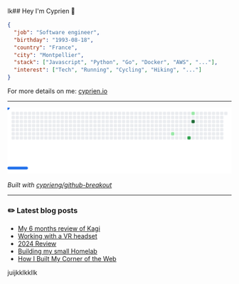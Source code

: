lk## Hey I'm Cyprien 👋

```json
{
  "job": "Software engineer",
  "birthday": "1993-08-18",
  "country": "France",
  "city": "Montpellier",
  "stack": ["Javascript", "Python", "Go", "Docker", "AWS", "..."],
  "interest": ["Tech", "Running", "Cycling", "Hiking", "..."]
}
```

For more details on me: [cyprien.io](https://www.cyprien.io)

---

<picture>
  <source media="(prefers-color-scheme: dark)" srcset="images/breakout-dark.svg">
  <source media="(prefers-color-scheme: light)" srcset="images/breakout-light.svg">
  <img alt="Breakout Game" src="images/breakout-light.svg">
</picture>

_Built with [cyprieng/github-breakout](https://github.com/cyprieng/github-breakout)_

---

### ✏️ Latest blog posts

<!-- BLOG-POST-LIST:START -->
- [My 6 months review of Kagi](https://www.cyprien.io/posts/kagi/)
- [Working with a VR headset](https://www.cyprien.io/posts/vr/)
- [2024 Review](https://www.cyprien.io/posts/2024/)
- [Building my small Homelab](https://www.cyprien.io/posts/homelab/)
- [How I Built My Corner of the Web](https://www.cyprien.io/posts/colophon/)
<!-- BLOG-POST-LIST:END -->

juijkklkkllk
